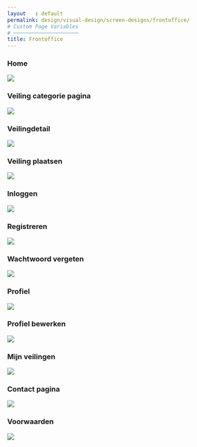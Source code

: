 ```yaml
---
layout   : default
permalink: design/visual-design/screen-designs/frontoffice/
# Custom Page Variables
# ─────────────────────
title: Frontoffice
---
```


### Home
<img src="../../../../assets/img/Visual Designs/Frontoffice/Home.png">

### Veiling categorie pagina
<img src="../../../../assets/img/Visual Designs/Frontoffice/Zoeker Categorie.png">

### Veilingdetail
<img src="../../../../assets/img/Visual Designs/Frontoffice/Zoekerdetail.png">

### Veiling plaatsen
<img src="../../../../assets/img/Visual Designs/Frontoffice/Zoeker plaatsen.png">

### Inloggen
<img src="../../../../assets/img/Visual Designs/Frontoffice/Inloggen.png">

### Registreren
<img src="../../../../assets/img/Visual Designs/Frontoffice/Registreren.png">

### Wachtwoord vergeten
<img src="../../../../assets/img/Visual Designs/Frontoffice/Wachtwoord vergeten.png">

### Profiel
<img src="../../../../assets/img/Visual Designs/Frontoffice/Profiel.png">

### Profiel bewerken
<img src="../../../../assets/img/Visual Designs/Frontoffice/Profiel bewerken.png">

### Mijn veilingen
<img src="../../../../assets/img/Visual Designs/Frontoffice/Mijn veilingen.png">

### Contact pagina
<img src="../../../../assets/img/Visual Designs/Frontoffice/Contactform.png">

### Voorwaarden
<img src="../../../../assets/img/Visual Designs/Frontoffice/Voorwaarden.png">
